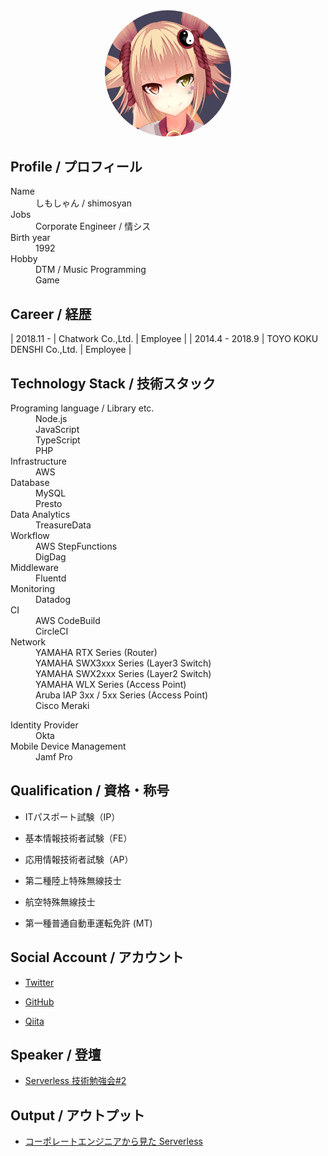 <!-- markdownlint-disable MD033 MD041-->
<div style="width: 100%;text-align: center;">
  <img src="./avatar.png" alt="AvatarImage" style="border-radius: 50%;width: 40%;">
</div>

## Profile / プロフィール

<dl>
<dt>Name</dt>
<dd>しもしゃん / shimosyan</dd>
<dt>Jobs</dt>
<dd>Corporate Engineer / 情シス</dd>
<dt>Birth year</dt>
<dd>1992</dd>
<dt>Hobby</dt>
<dd>DTM / Music Programming<br>Game</dd>
</dl>

## Career / 経歴

<!-- cspell: disable-->

| 2018.11 -       | Chatwork Co.,Ltd.         | Employee  |
| 2014.4 - 2018.9 | TOYO KOKU DENSHI Co.,Ltd. | Employee  |

<!-- cspell: enable-->

## Technology Stack / 技術スタック

<!-- cspell: disable-->
<dl>
<dt>Programing language / Library etc.</dt>
<dd>Node.js<br>JavaScript<br>TypeScript<br>PHP</dd>
<dt>Infrastructure</dt>
<dd>AWS</dd>
<dt>Database</dt>
<dd>MySQL</dd>
<dd>Presto</dd>
<dt>Data Analytics</dt>
<dd>TreasureData</dd>
<dt>Workflow</dt>
<dd>AWS StepFunctions</dd>
<dd>DigDag</dd>
<dt>Middleware</dt>
<dd>Fluentd</dd>
<dt>Monitoring</dt>
<dd>Datadog</dd>
<dt>CI</dt>
<dd>AWS CodeBuild</dd>
<dd>CircleCI</dd>
<dt>Network</dt>
<dd>YAMAHA RTX Series (Router)</dd>
<dd>YAMAHA SWX3xxx Series (Layer3 Switch)</dd>
<dd>YAMAHA SWX2xxx Series (Layer2 Switch)</dd>
<dd>YAMAHA WLX Series (Access Point)</dd>
<dd>Aruba IAP 3xx / 5xx Series (Access Point)</dd>
<dd>Cisco Meraki</dd>
</dl>

<dl>
<dt>Identity Provider</dt>
<dd>Okta</dd>
<dt>Mobile Device Management</dt>
<dd>Jamf Pro</dd>
</dl>
<!-- cspell: enable-->

## Qualification / 資格・称号

* ITパスポート試験（IP）
* 基本情報技術者試験（FE）
* 応用情報技術者試験（AP）

* 第二種陸上特殊無線技士
* 航空特殊無線技士

* 第一種普通自動車運転免許 (MT)

## Social Account / アカウント

* [Twitter](https://twitter.com/shimosyan)

* [GitHub](https://github.com/shimosyan)
* [Qiita](https://qiita.com/shimosyan) <!-- cspell: disable-line-->

## Speaker / 登壇

* [Serverless 技術勉強会#2](https://techplay.jp/event/764308)

## Output / アウトプット

* [コーポレートエンジニアから見た Serverless](https://speakerdeck.com/shimosyan/serverlessji-shu-mian-qiang-hui-number-2-chatworkdeng-tan-zi-liao)
